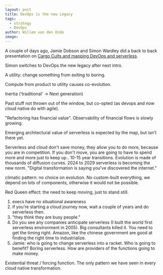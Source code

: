 ```yaml
---
layout: post
title: DevOps is the new Legacy
tags:
  - strategy
  - DevOps
author: Willem van den Ende
image:
---
```


A couple of days ago, Jamie Dobson and Simon Wardley did a back to back presentation on [Cargo Cults and mapping DevOps and serverless](https://www.youtube.com/watch?v=hlPEeDWHy34&feature=youtu.be). 

Simon switches to DevOps the new legacy after next intro.

A utility: change something from exiting to boring.

Compute from product to utility causes co-evolution.

Inertia ('traditional' -> Next generation)

Past stuff not thrown out of the window, but co-opted (as devops and now cloud native do with agile).

"Refactoring has financial value". Observability of financial flows is slowly growing.

Emerging architectural value of serverless is expected by the map, but isn't there yet.

Serverless and cloud don't save money, they allow you to do more, because you
are in competition. If you don't move, you are going to have to spend more and
more just to keep up.. 10-15 year transitions. Evolution is made of thousands of
diffusion curves. 2024 to 2029 serverless is becoming the new norm. "Digital
transformation is saying you've discovered the internet."

climatic pattern: no choice on evolution. No custom-built everything, we depend
on lots of components, otherwise it would not be possible.

Red Queen effect: the need to keep moving, just to stand still.

1. execs have no situational awareness
2. if you're starting a cloud journey now, wait a couple of years and do
   serverless then.
3. "they think they are busy people."
4. Do you see any companies anticipate serverless (I built the world first
serverless environment in 2005). Big consultants killed it. You need to get the
timing right. Amazon, like the chinese government are good at finding the right
time to industrialize.
5. Jamie: who is going to change serverless into a racket. Who is going to
   benefit? Boring serverless. How are providers of the functions going to make
   money.

Existential threat / forcing function. The only pattern we have seen in every
cloud native transformation.

